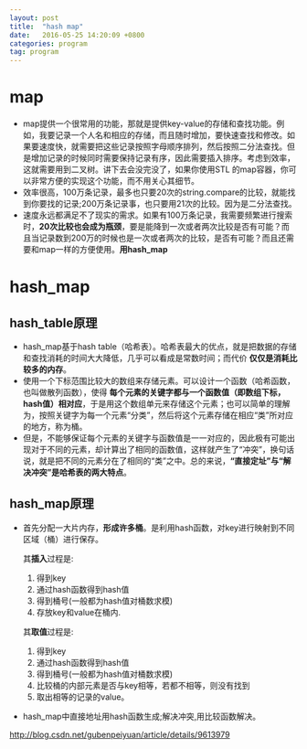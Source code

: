 ```yaml
---
layout: post
title:  "hash map"
date:   2016-05-25 14:20:09 +0800
categories: program
tag: program
---
```

# map
- map提供一个很常用的功能，那就是提供key-value的存储和查找功能。例如，我要记录一个人名和相应的存储，而且随时增加，要快速查找和修改。如果要速度快，就需要把这些记录按照字母顺序排列，然后按照二分法查找。但是增加记录的时候同时需要保持记录有序，因此需要插入排序。考虑到效率，这就需要用到二叉树。讲下去会没完没了，如果你使用STL 的map容器，你可以非常方便的实现这个功能，而不用关心其细节。
- 效率很高，100万条记录，最多也只要20次的string.compare的比较，就能找到你要找的记录;200万条记录事，也只要用21次的比较。因为是二分法查找。
- 速度永远都满足不了现实的需求。如果有100万条记录，我需要频繁进行搜索时，**20次比较也会成为瓶颈**，要是能降到一次或者两次比较是否有可能？而且当记录数到200万的时候也是一次或者两次的比较，是否有可能？而且还需要和map一样的方便使用。**用hash_map**

# hash_map

## hash_table原理
- hash_map基于hash table（哈希表）。哈希表最大的优点，就是把数据的存储和查找消耗的时间大大降低，几乎可以看成是常数时间；而代价 **仅仅是消耗比较多的内存**。
- 使用一个下标范围比较大的数组来存储元素。可以设计一个函数（哈希函数，也叫做散列函数），使得 **每个元素的关键字都与一个函数值（即数组下标，hash值）相对应**，于是用这个数组单元来存储这个元素；也可以简单的理解为，按照关键字为每一个元素“分类”，然后将这个元素存储在相应“类”所对应的地方，称为桶。
- 但是，不能够保证每个元素的关键字与函数值是一一对应的，因此极有可能出现对于不同的元素，却计算出了相同的函数值，这样就产生了“冲突”，换句话说，就是把不同的元素分在了相同的“类”之中。总的来说，**“直接定址”与“解决冲突”是哈希表的两大特点**。

## hash_map原理
- 首先分配一大片内存，**形成许多桶**。是利用hash函数，对key进行映射到不同区域（桶）进行保存。   

  其**插入**过程是:
  1. 得到key
  2. 通过hash函数得到hash值
  3. 得到桶号(一般都为hash值对桶数求模)
  4. 存放key和value在桶内.

  其**取值**过程是:
  1. 得到key
  2. 通过hash函数得到hash值
  3. 得到桶号(一般都为hash值对桶数求模)
  4. 比较桶的内部元素是否与key相等，若都不相等，则没有找到
  5. 取出相等的记录的value。


- hash_map中直接地址用hash函数生成;解决冲突,用比较函数解决。

http://blog.csdn.net/gubenpeiyuan/article/details/9613979
